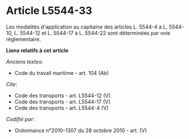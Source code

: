 # Article L5544-33

Les modalités d'application au capitaine des articles L. 5544-4 à L. 5544-10, 
L. 5544-12 et L. 5544-17 à L. 5544-22 sont déterminées par voie réglementaire.

**Liens relatifs à cet article**

_Anciens textes_:

  - Code du travail maritime - art. 104 (Ab)

_Cite_:

  - Code des transports - art. L5544-12 (V)
  - Code des transports - art. L5544-17 (V)
  - Code des transports - art. L5544-4 (V)

_Codifié par_:

  - Ordonnance n°2010-1307 du 28 octobre 2010 - art. (V)
